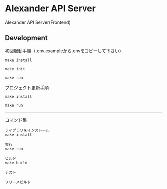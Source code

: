 # Alexander API Server

Alexander API Server(Frontend)

## Development
初回起動手順（.env.exampleから.envをコピーして下さい）
```
make install

make init

make run
```

プロジェクト更新手順
```
make install

make run
```

---

コマンド集
```
ライブラリをインストール
make install

実行
make run

ビルド
make build

テスト

リリースビルド
```